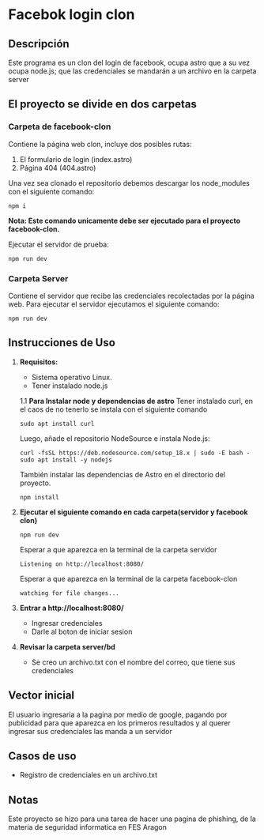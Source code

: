 # Facebok login clon

## Descripción
Este programa es un clon del login de facebook, ocupa astro que a su vez ocupa node.js; que las credenciales se mandarán a un archivo en la carpeta server

## El proyecto se divide en dos carpetas

### Carpeta de facebook-clon
Contiene la página web clon, incluye dos posibles rutas:
1. El formulario de login (index.astro)
2. Página 404 (404.astro)

Una vez sea clonado el repositorio debemos descargar los node_modules con el siguiente comando:

```
npm i
```

**Nota: Este comando unicamente debe ser ejecutado para el proyecto facebook-clon.**

Ejecutar el servidor de prueba:

```
npm run dev
```

### Carpeta Server
Contiene el servidor que recibe las credenciales recolectadas por la página web.
Para ejecutar el servidor ejecutamos el siguiente comando:

```
npm run dev
```

## Instrucciones de Uso

1. **Requisitos:**
   - Sistema operativo Linux.
   - Tener instalado node.js

   1.1 **Para Instalar node y dependencias de astro**
       Tener instalado curl, en el caos de no tenerlo se instala con el siguiente comando
   
       sudo apt install curl
   
   Luego, añade el repositorio NodeSource e instala Node.js:
   
       curl -fsSL https://deb.nodesource.com/setup_18.x | sudo -E bash -
       sudo apt install -y nodejs
   
   También instalar las dependencias de Astro en el directorio del proyecto.
   
       npm install

3. **Ejecutar el siguiente comando en cada carpeta(servidor y facebook clon)**

    ```
    npm run dev
    ```

    Esperar a que aparezca en la terminal de la carpeta servidor

    ```
    Listening on http://localhost:8080/
    ```

    Esperar a que aparezca en la terminal de la carpeta facebook-clon

    ```
    watching for file changes...
    ```

4. **Entrar a http://localhost:8080/**
    - Ingresar credenciales
    - Darle al boton de iniciar sesion

5. **Revisar la carpeta server/bd**
    - Se creo un archivo.txt con el nombre del correo, que tiene sus credenciales

## Vector inicial
El usuario ingresaria a la pagina por medio de google, pagando por publicidad para que aparezca en los primeros resultados y al querer ingresar sus credenciales las manda a un servidor

## Casos de uso
   - Registro de credenciales en un archivo.txt

## Notas
Este proyecto se hizo para una tarea de hacer una pagina de phishing, de la materia de seguridad informatica en FES Aragon
